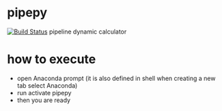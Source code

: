 # pipepy
[![Build Status](https://travis-ci.org/jajool/pipepy.svg?branch=master)](https://travis-ci.org/jajool/pipepy)
pipeline dynamic calculator 

# how to execute
- open Anaconda prompt (it is also defined in shell when creating a new tab select Anaconda)
- run activate pipepy
- then you are ready